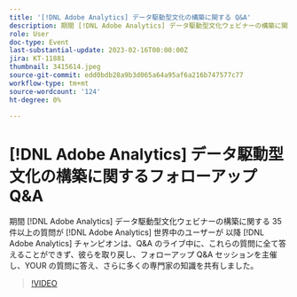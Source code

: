```yaml
---
title: '[!DNL Adobe Analytics] データ駆動型文化の構築に関する Q&A'
description: 期間 [!DNL Adobe Analytics] データ駆動型文化ウェビナーの構築に関する 35 件以上の質問が [!DNL Adobe Analytics] 世界中のユーザーが 以降 [!DNL Adobe Analytics] チャンピオンは、Q&A のライブ中に、これらの質問に全て答えることができず、彼らを取り戻し、フォローアップ Q&A セッションを主催し、YOUR の質問に答え、さらに多くの専門家の知識を共有しました。
role: User
doc-type: Event
last-substantial-update: 2023-02-16T00:00:00Z
jira: KT-11881
thumbnail: 3415614.jpeg
source-git-commit: edd0bdb28a9b3d065a64a95af6a216b747577c77
workflow-type: tm+mt
source-wordcount: '124'
ht-degree: 0%

---
```


# [!DNL Adobe Analytics] データ駆動型文化の構築に関するフォローアップ Q&amp;A

期間 [!DNL Adobe Analytics] データ駆動型文化ウェビナーの構築に関する 35 件以上の質問が [!DNL Adobe Analytics] 世界中のユーザーが 以降 [!DNL Adobe Analytics] チャンピオンは、Q&amp;A のライブ中に、これらの質問に全て答えることができず、彼らを取り戻し、フォローアップ Q&amp;A セッションを主催し、YOUR の質問に答え、さらに多くの専門家の知識を共有しました。

>[!VIDEO](https://video.tv.adobe.com/v/3415614/?quality=12&learn=on)
